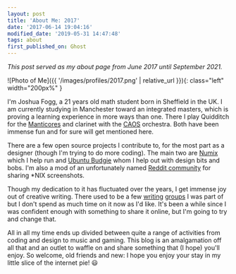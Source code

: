 ```yaml
---
layout: post
title: 'About Me: 2017'
date: '2017-06-14 19:04:16'
modified_date: '2019-05-31 14:47:48'
tags: about
first_published_on: Ghost
---
```


_This post served as my about page from June 2017 until September 2021._

![Photo of Me]({{ '/images/profiles/2017.png' | relative_url }}){: class="left" width="200px%" }

I'm Joshua Fogg, a 21 years old math student born in Sheffield in the UK. I am currently studying in Manchester toward an integrated masters, which is proving a learning experience in more ways than one. There I play Quidditch for the [Manticores](https://www.facebook.com/ManchesterQuidditch/) and clarinet with the [CAOS](https://www.facebook.com/caos.manchester/) orchestra. Both have been immense fun and for sure will get mentioned here.

There are a few open source projects I contribute to, for the most part as a designer (though I'm trying to do more coding). The main two are [Numix](http://numixproject.org/) which I help run and [Ubuntu Budgie](http://ubuntubudgie.org/) whom I help out with design bits and bobs. I'm also a mod of an unfortunately named [Reddit community](https://www.reddit.com/r/unixporn/) for sharing \*NIX screenshots.

Though my dedication to it has fluctuated over the years, I get immense joy out of creative writing. There used to be a few [writing](https://www.facebook.com/HiveYoungWriters/) [groups](https://www.facebook.com/groups/454110951444006/) I was part of but I don't spend as much time on it now as I'd like. It's been a while since I was confident enough with something to share it online, but I'm going to try and change that.

All in all my time ends up divided between quite a range of activities from coding and design to music and gaming. This blog is an amalgamation off all that and an outlet to waffle on and share something that (I hope) you'll enjoy. So welcome, old friends and new: I hope you enjoy your stay in my little slice of the internet pie! 😃
